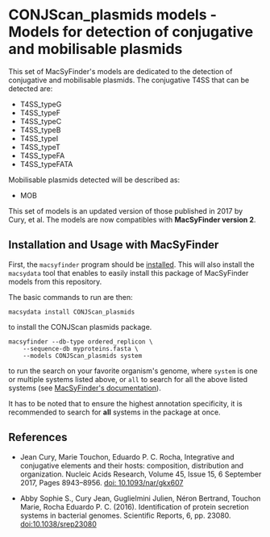 # CONJScan_plasmids models - Models for detection of conjugative and mobilisable plasmids

This set of MacSyFinder's models are dedicated to the detection of conjugative and mobilisable plasmids.
The conjugative T4SS that can be detected are:

- T4SS_typeG
- T4SS_typeF
- T4SS_typeC
- T4SS_typeB
- T4SS_typeI
- T4SS_typeT
- T4SS_typeFA
- T4SS_typeFATA

Mobilisable plasmids detected will be described as:

- MOB

This set of models is an updated version of those published in 2017 by Cury, et al. The models are now compatibles with **MacSyFinder version 2**.

## Installation and Usage with MacSyFinder

First, the `macsyfinder` program should be [installed](http://macsyfinder.readthedocs.io/en/latest/). This will also install the `macsydata` tool that enables to easily install this package of MacSyFinder models from this repository.


The basic commands to run are then:

    macsydata install CONJScan_plasmids


to install the CONJScan plasmids package.

    macsyfinder --db-type ordered_replicon \
		--sequence-db myproteins.fasta \
		--models CONJScan_plasmids system 		


to run the search on your favorite organism's genome, where `system` is one or multiple systems listed above, or `all` to search for all the above listed systems
(see [MacSyFinder's documentation](http://macsyfinder.readthedocs.io/en/latest/)).


It has to be noted that to ensure the highest annotation specificity, it is recommended to search for **all** systems in the package at once.


## References

- Jean Cury, Marie Touchon, Eduardo P. C. Rocha,
  Integrative and conjugative elements and their hosts: composition, distribution and organization.
  Nucleic Acids Research, Volume 45, Issue 15, 6 September 2017, Pages 8943–8956.
  [doi: 10.1093/nar/gkx607](https://doi.org/10.1093/nar/gkx607)

- Abby Sophie S., Cury Jean, Guglielmini Julien, Néron Bertrand, Touchon Marie, Rocha Eduardo P. C.
  (2016).
  Identification of protein secretion systems in bacterial genomes.
  Scientific Reports, 6, pp. 23080.
  [doi:10.1038/srep23080](http://dx.doi.org/10.1038/srep23080)
